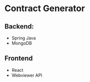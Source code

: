 # Contract Generator

## Backend:

-   Spring Java
-   MongoDB

## Frontend

-   React
-   Webviewer API
